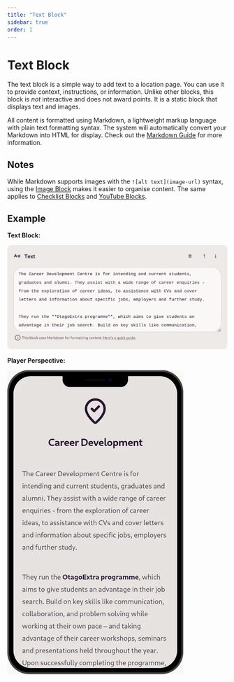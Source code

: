 ```yaml
---
title: "Text Block"
sidebar: true
order: 1
---
```


# Text Block

The text block is a simple way to add text to a location page. You can use it to provide context, instructions, or information. Unlike other blocks, this block is *not* interactive and does not award points. It is a static block that displays text and images.

All content is formatted using Markdown, a lightweight markup language with plain text formatting syntax. The system will automatically convert your Markdown into HTML for display. Check out the [Markdown Guide](/docs/user/markdown-guide) for more information.

## Notes

While Markdown supports images with the `![alt text](image-url)` syntax, using the [Image Block](/docs/user/blocks/image) makes it easier to organise content. The same applies to [Checklist Blocks](/docs/user/blocks/checklist) and [YouTube Blocks](/docs/user/blocks/youtube).

## Example

**Text Block:**

![](/static/images/docs/user/blocks/block-text.webp)

**Player Perspective:**

![](/static/images/docs/user/blocks/block-text-preview.webp)

